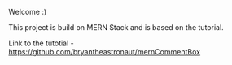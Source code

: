 Welcome :)

This project is build on MERN Stack and is based on the tutorial. 

Link to the tutotial - https://github.com/bryantheastronaut/mernCommentBox